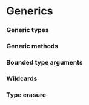 # Generics

### Generic types

### Generic methods


### Bounded type arguments


### Wildcards


### Type erasure
